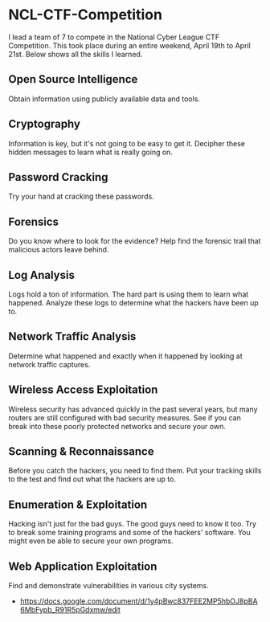 # NCL-CTF-Competition
I lead a team of 7 to compete in the National Cyber League CTF Competition. This took place during an entire weekend, April 19th to April 21st. Below shows all the skills I learned.

## Open Source Intelligence
Obtain information using publicly available data and tools.

## Cryptography
Information is key, but it's not going to be easy to get it. Decipher these hidden messages to learn what is really going on.

## Password Cracking
Try your hand at cracking these passwords.

## Forensics
Do you know where to look for the evidence? Help find the forensic trail that malicious actors leave behind.

## Log Analysis
Logs hold a ton of information. The hard part is using them to learn what happened. Analyze these logs to determine what the hackers have been up to.

## Network Traffic Analysis
Determine what happened and exactly when it happened by looking at network traffic captures.

## Wireless Access Exploitation
Wireless security has advanced quickly in the past several years, but many routers are still configured with bad security measures. See if you can break into these poorly protected networks and secure your own.

## Scanning & Reconnaissance
Before you catch the hackers, you need to find them. Put your tracking skills to the test and find out what the hackers are up to.

## Enumeration & Exploitation
Hacking isn't just for the bad guys. The good guys need to know it too. Try to break some training programs and some of the hackers' software. You might even be able to secure your own programs.

## Web Application Exploitation
Find and demonstrate vulnerabilities in various city systems.
- https://docs.google.com/document/d/1y4pBwc837FEE2MP5hbOJ8pBA6MbFypb_R91R5pGdxmw/edit
